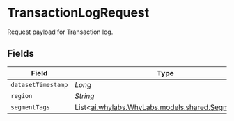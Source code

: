 # TransactionLogRequest

Request payload for Transaction log.


## Fields

| Field                                                                                  | Type                                                                                   | Required                                                                               | Description                                                                            |
| -------------------------------------------------------------------------------------- | -------------------------------------------------------------------------------------- | -------------------------------------------------------------------------------------- | -------------------------------------------------------------------------------------- |
| `datasetTimestamp`                                                                     | *Long*                                                                                 | :heavy_minus_sign:                                                                     | N/A                                                                                    |
| `region`                                                                               | *String*                                                                               | :heavy_minus_sign:                                                                     | N/A                                                                                    |
| `segmentTags`                                                                          | List<[ai.whylabs.WhyLabs.models.shared.SegmentTag](../../models/shared/SegmentTag.md)> | :heavy_minus_sign:                                                                     | N/A                                                                                    |